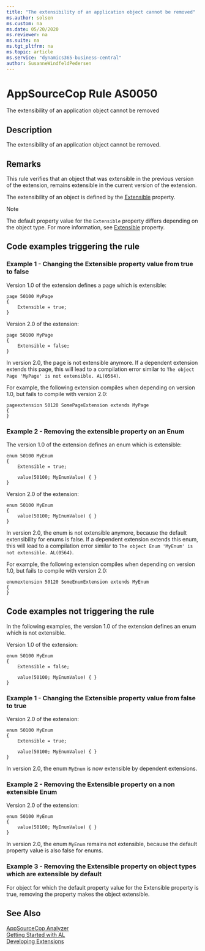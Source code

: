 ```yaml
---
title: "The extensibility of an application object cannot be removed"
ms.author: solsen
ms.custom: na
ms.date: 05/20/2020
ms.reviewer: na
ms.suite: na
ms.tgt_pltfrm: na
ms.topic: article
ms.service: "dynamics365-business-central"
author: SusanneWindfeldPedersen
---
```

[//]: # (START>DO_NOT_EDIT)
[//]: # (IMPORTANT:Do not edit any of the content between here and the END>DO_NOT_EDIT.)
[//]: # (Any modifications should be made in the .xml files in the ModernDev repo.)
# AppSourceCop Rule AS0050
The extensibility of an application object cannot be removed  

## Description
The extensibility of an application object cannot be removed.

[//]: # (IMPORTANT: END>DO_NOT_EDIT)

## Remarks

This rule verifies that an object that was extensible in the previous version of the extension, remains extensible in the current version of the extension.

The extensibility of an object is defined by the [Extensible](../properties/devenv-extensible-property.md) property.

> [!NOTE]
> The default property value for the `Extensible` property differs depending on the object type. For more information, see [Extensible](../properties/devenv-extensible-property.md) property.

## Code examples triggering the rule

### Example 1 - Changing the Extensible property value from true to false

Version 1.0 of the extension defines a page which is extensible:
```
page 50100 MyPage
{
    Extensible = true;
}
```

Version 2.0 of the extension:
```
page 50100 MyPage
{
    Extensible = false;
}
```

In version 2.0, the page is not extensible anymore. If a dependent extension extends this page, this will lead to a compilation error similar to `The object Page 'MyPage' is not extensible. AL(0564)`.

For example, the following extension compiles when depending on version 1.0, but fails to compile with version 2.0:
```
pageextension 50120 SomePageExtension extends MyPage
{
}
```

### Example 2 - Removing the extensible property on an Enum

The version 1.0 of the extension defines an enum which is extensible:
```
enum 50100 MyEnum
{
    Extensible = true;

    value(50100; MyEnumValue) { }
}
```

Version 2.0 of the extension:
```
enum 50100 MyEnum
{
    value(50100; MyEnumValue) { }
}
```

In version 2.0, the enum is not extensible anymore, because the default extensibility for enums is false. If a dependent extension extends this enum, this will lead to a compilation error similar to `The object Enum 'MyEnum' is not extensible. AL(0564)`.


For example, the following extension compiles when depending on version 1.0, but fails to compile with version 2.0:
```
enumextension 50120 SomeEnumExtension extends MyEnum
{
}
```

## Code examples not triggering the rule

In the following examples, the version 1.0 of the extension defines an enum which is not extensible.

Version 1.0 of the extension:
```
enum 50100 MyEnum
{
    Extensible = false;

    value(50100; MyEnumValue) { }
}
```

### Example 1 - Changing the Extensible property value from false to true

Version 2.0 of the extension:
```
enum 50100 MyEnum
{
    Extensible = true;

    value(50100; MyEnumValue) { }
}
```

In version 2.0, the enum `MyEnum` is now extensible by dependent extensions.

### Example 2 - Removing the Extensible property on a non extensible Enum

Version 2.0 of the extension:
```
enum 50100 MyEnum
{
    value(50100; MyEnumValue) { }
}
```

In version 2.0, the enum `MyEnum` remains not extensible, because the default property value is also false for enums.

### Example 3 - Removing the Extensible property on object types which are extensible by default

For object for which the default property value for the Extensible property is true, removing the property makes the object extensible.


## See Also  
[AppSourceCop Analyzer](appsourcecop.md)  
[Getting Started with AL](../devenv-get-started.md)  
[Developing Extensions](../devenv-dev-overview.md)  
